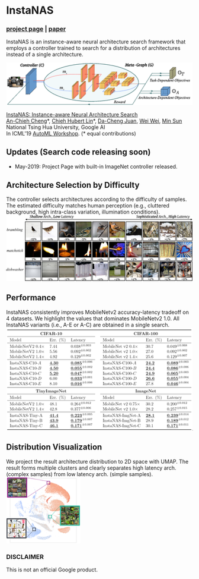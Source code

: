 # InstaNAS
### [project page](https://hubert0527.github.io/InstaNAS/) |   [paper](https://arxiv.org/abs/1811.10201)

InstaNAS is an instance-aware neural architecture search framework that employs a controller trained to search for a distribution of architectures instead of a single architecture.

<img src="./assets/instanas-short.gif" width="1000px"/>

[InstaNAS: Instance-aware Neural Architecture Search
](https://hubert0527.github.io/InstaNAS/)  
 [An-Chieh Cheng](https://anjiezheng.github.io/)\*,  [Chieh Hubert Lin](https://hubert0527.github.io/)\*, [Da-Cheng Juan](https://ai.google/research/people/DaChengJuan), [Wei Wei](https://ai.google/research/people/105672), [Min Sun](http://aliensunmin.github.io)  
 National Tsing Hua University, Google AI  
 In ICML'19 [AutoML Workshop](https://sites.google.com/view/automl2019icml/). (* equal contributions)

## Updates (Search code releasing soon)
* May-2019: Project Page with built-in ImageNet controller released. 

## Architecture Selection by Difficulty
The controller selects architectures according to the difficulty of samples. The estimated difficulty matches human perception (e.g., cluttered background, high intra-class variation, illumination conditions).
<img src="./assets/slow_fast.png" width="1000px"/>

## Performance
InstaNAS consistently improves MobileNetv2 accuracy-latency tradeoff on 4 datasets. We highlight the values that dominates MobileNetv2 1.0. All InstaNAS variants (i.e., A-E or A-C) are obtained in a single search.
<img src="./assets/result.png" width="800px"/>

## Distribution Visualization
We project the result architecture distribution to 2D space with UMAP. The result forms multiple clusters and clearly separates high latency arch. (complex samples) from low latency arch. (simple samples).
<img src="./assets/umap.png" width="200px"/>

### DISCLAIMER
This is not an official Google product.
